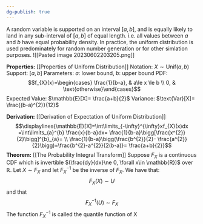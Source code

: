 ```yaml
---
dg-publish: true
---
```

A random variable is supported on an interval $[a, b]$, and is equally likely to land in any sub-interval of $[a, b]$ of equal length. i.e. all values between $a$ and $b$ have equal probability density. In practice, the uniform distribution is used predominately for random number generation or for other simlation purposes.
![[Pasted image 20230602203205.png]]

**Properties:** [[Properties of Uniform Distribution]]
Notation: $X\sim \text{Unif}(a, b)$
Support: $[a, b]$
Parameters: $a:$ lower bound, $b:$ upper bound
PDF: 
$$f_{X}(x)=\begin{cases} \frac{1}{b-a}, & a\le x \le b \\ 0, & \text{otherwise}\end{cases}$$Expected Value: $\mathbb{E}[X]= \frac{a+b}{2}$
Variance: $\text{Var}[X]= \frac{(b-a)^{2}}{12}$

**Derivation:** [[Derivation of Expectation of Uniform Distribution]]
$$\displaylines{\mathbb{E}[X]=\int\limits_{-\infty}^{\infty}xf_{X}(x)dx =\int\limits_{a}^{b} \frac{x}{b-a}dx= \frac{1}{b-a}\bigg[\frac{x^{2}}{2}\bigg]^{b}_{a}= \\ \frac{1}{b-a}\bigg(\frac{b^{2}}{2}- \frac{a^{2}}{2}\bigg)=\frac{b^{2}-a^{2}}{2(b-a)}= \frac{a+b}{2}}$$
**Theorem:** [[The Probability Integral Transform]]
Suppose $F_{X}$ is a continuous CDF which is invertible $(\frac{dy}{dx}\ne 0,  \forall x\in \mathbb{R})$ over $\mathbb{R}$. Let $X\sim F_{X}$ and let $F_{X}^{-1}$ be the inverse of $F_{X}$. We have that:
$$ F_{X}(X)\sim U$$
and that 
$$F_{X}^{-1}(U)\sim F_{X}$$
The function $F_{X}^{-1}$ is called the quantile function of X


